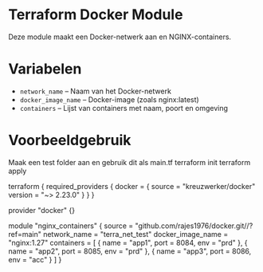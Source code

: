# Terraform Docker Module

Deze module maakt een Docker-netwerk aan en NGINX-containers.

# Variabelen

- `network_name` – Naam van het Docker-netwerk
- `docker_image_name` – Docker-image (zoals nginx:latest)
- `containers` – Lijst van containers met naam, poort en omgeving

# Voorbeeldgebruik
Maak een test folder aan en gebruik dit als main.tf
terraform init
terraform apply

terraform {
  required_providers {
    docker = {
      source  = "kreuzwerker/docker"
      version = "~> 2.23.0"
    }
  }
}

provider "docker" {}

module "nginx_containers" {
  source             = "github.com/rajes1976/docker.git//?ref=main"
  network_name       = "terra_net_test"
  docker_image_name  = "nginx:1.27"
  containers = [
    { name = "app1", port = 8084, env = "prd" },
    { name = "app2", port = 8085, env = "prd" },
    { name = "app3", port = 8086, env = "acc" }
  ]
}
